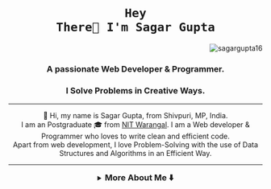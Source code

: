 # <h1 align="center"><code>Hey There👋 I'm Sagar Gupta</code></h1>
<p align="right"> <img src="https://komarev.com/ghpvc/?username=sagargupta16&label=Profile%20views&color=0e75b6&style=flat" alt="sagargupta16" /> </p>
<h3 align="center">A passionate Web Developer & Programmer.</h3>
<h3 align="center">I Solve Problems in Creative Ways.</h3>

<hr/>
<p align="center">
    👋 Hi, my name is Sagar Gupta, from Shivpuri, MP, India. <br />
    I am an Postgraduate 🎓 from <a href="https://www.nitw.ac.in/">NIT Warangal</a>. 
    I am a Web developer & Programmer who loves to write clean and efficient code. <br/>
    Apart from web development, I love Problem-Solving with the use of Data Structures and Algorithms in an Efficient Way.
</p>
<hr/>
<details>
<summary align="center"><h3 style="display: inline;">More About Me ⬇️ </h3></summary>
<hr/>

<!-- ABOUT ME -->
<h2 id="about-me"> :pencil: About Me</h2>

- 🎓 I'm pursuing Master's in Computer Applications(MCA) From **National Institute of Technology , Warangal**.
- 🌱 I’m Currently Exploring MERN Stack, FARM Stack, DevOps, Cloud Computing .....
- 👨‍💻 To know more about me visit my [Portfolio](https://sagargupta16.github.io/portfolio-react/)
- 📫 Wanna mail me **sg85207@gmail.com**
- 📄 Know about my experiences [My Resume](https://github.com/Sagargupta16/Sagargupta16/blob/main/sagar_resume.pdf)

<hr/>

<h2>:sparkles: Projects </h2>

- LeetCode-Rating-Predictor - Nov-Dec 2023 -- [React, FastAPI, Numpy, Pandas, Tensorflow, GraphQL] -- [Deployed Here!](https://leetcode-rating-predictor.onrender.com/) -- [Repo Link Here!](https://github.com/Sagargupta16/LeetCode_Rating_Predictor)
- Portfolio-react - Jul-Aug 2023 -- [React, React Router, HTML, CSS, JS, EmailJS] -- [Deployed Here!](https://sagargupta16.github.io/portfolio-react/) -- [Repo Link Here!](https://github.com/Sagargupta16/portfolio-react)
- Contact Manager Mern - July 2022 -- [CSS, React, Redux, Router, MongoDB, Nodejs, ExpressJS] -- [Deployed Here!](https://contact-manager-mern-cg19.onrender.com/) -- [Repo Link Here!](https://github.com/Sagargupta16/Contact-Manager-Mern)
- Contact Manager React - July 2022 -- [HTML, CSS, React, Redux, Router] -- [Deployed Here!](https://sagargupta.me/Contact-Manager-React/) -- [Repo Link Here!](https://github.com/Sagargupta16/Contact-Manager-React)
- Portfolio - May-Jun 2022 -- [HTML, CSS, JS] -- [Deployed Here!](https://sagargupta16.github.io/PortFolio/) -- [Repo Link Here!](https://github.com/Sagargupta16/PortFolio)
- Music Player Web App - May 2022 -- [HTML, CSS, JS] -- [Deployed Here!](https://sagargupta16.github.io/Music-Web-App/) -- [Repo Link Here!](https://github.com/Sagargupta16/Music-Web-App)
- Guess the number Game - May 2022 -- [HTML, CSS, JS] -- [Deployed Here!](https://sagargupta16.github.io/Guess-The-Number-Game/) -- [Repo Link Here!](https://github.com/Sagargupta16/Guess-The-Number-Game)
- Study HUB (1-day Team Hackathon) - Apr 2022 -- [HTML, CSS] -- [Deployed Here!](https://sayani13-glitch.github.io/noobathon_ON-11_1/) -- [Repo Link Here!](https://github.com/sayani13-glitch/noobathon_ON-11_1)
- Minesweeper Game - Nov-Dec 2021 -- [C#, Unity Engine] -- [Repo Link Here!](https://github.com/Sagargupta16/Minesweeper-Game__UnityEngine)
- Snake Game - Nov 2022 -- [C#, Unity Engine] -- [Repo Link Here!](https://github.com/Sagargupta16/Snake-Game__UnityEngine)
- Flappy Bird Game - Nov 2022 -- [C#, Unity Engine] -- [Repo Link Here!](https://github.com/Sagargupta16/FlappyBird-Game__UnityEngine)
- Pac Man Game - Nov 2022 -- [C#, Unity Engine] -- [Repo Link Here!](https://github.com/Sagargupta16/PacMan-Game__UnityEngine)

<hr/>

<!-- Connect -->
<h2 id="about-me"> 📧 Connect With me</h2>
<h3 align="left">Social Links:</h3>
<p align="left">
<a href="https://linkedin.com/in/sagar-gupta-16-10/" target="_blank" rel="noreferrer"><img align="center"
src="https://img.shields.io/badge/LinkedIn-0077b5?style=for-the-badge&logo=linkedin&logoColor=white"
alt="sagar-gupta-16-10/" height="30" width="140" /></a>
<a href="https://instagram.com/s_a_g_a_r__s_e_t_h" target="_blank" rel="noreferrer"><img align="center"
src="https://img.shields.io/badge/Instagram-bc2a8d?style=for-the-badge&logo=instagram&logoColor=white"
alt="s_a_g_a_r__s_e_t_h" height="30" width="140" /></a>
<a href="https://fb.com/sagargupta16102k" target="_blank" rel="noreferrer"><img align="center"
src="https://img.shields.io/badge/Facebook-4267B2?style=for-the-badge&logo=facebook&logoColor=white"
alt="sagargupta16102k" height="30" width="140" /></a>
<a href="https://twitter.com/sagargupta1610" target="_blank" rel="noreferrer"><img align="center"
src="https://img.shields.io/badge/twitter-1DA1F2?style=for-the-badge&logo=twitter&logoColor=white"
alt="sagargupta1610" height="30" width="140" /></a>
<a href="https://discord.gg/Joks#5382" target="_blank" rel="noreferrer"><img align="center"
src="https://img.shields.io/badge/Discord-7289DA?style=for-the-badge&logo=Discord&logoColor=white"
alt="Joks#5382" height="30" width="130" />

</p>
<h3 align="left">Coding Platform Links:</h3>
<p align="left">
    <a href="https://www.leetcode.com/sagargupta1610/" target="_blank" rel="noreferrer"><img align="center"
            src="https://img.shields.io/badge/LeetCode-222222?style=for-the-badge&logo=Leetcode&logoColor=white"
            alt="sagargupta1610/" height="30" width="140" /></a>
    <a href="https://www.codechef.com/users/sagargupta_16" target="_blank" rel="noreferrer"><img align="center"
            src="https://img.shields.io/badge/Codechef-964b00?style=for-the-badge&logo=codechef&logoColor=white" 
            alt="sagargupta_16" height="30"width="140" /></a>
    <a href="https://www.hackerrank.com/sagargupta1610" target="_blank" rel="noreferrer"><img align="center"
            src="https://img.shields.io/badge/HackerRank-6fb107?style=for-the-badge&logo=hackerRank&logoColor=white"
            alt="sagargupta1610" height="30" width="150" /></a>
    <a href="https://www.hackerearth.com/@sg85207" target="_blank" rel="noreferrer"><img align="center"
            src="https://img.shields.io/badge/HackerEarth-000080?style=for-the-badge&logo=hackerearth&logoColor=white"
            alt="@sg85207" height="30" width="160" /></a>
    <a href="https://auth.geeksforgeeks.org/user/sagargupta10/profile" target="_blank" rel="noreferrer"><img align="center"
            src="https://img.shields.io/badge/GFG-green?style=for-the-badge&logo=geeksforgeeks&logoColor=white"
            alt="sagargupta10/profile" height="30" width="100" /></a>
</p>

<hr/>

<!-- PROJECT FILES DESCRIPTION -->
<h2 id="language-and-tools"> 💻 Language and Tools</h2>
<h3 align="left">Languages :</h3>
<p align="left"> 
<a href="https://www.cprogramming.com/" target="_blank" rel="noreferrer"> 
<img src="https://img.shields.io/badge/-1598B6?style=for-the-badge&logo=c&logoColor=white" alt="c" width="50" height="40"/></a> 
<a href="https://www.w3schools.com/cpp/" target="_blank" rel="noreferrer"> 
<img src="https://img.shields.io/badge/C++-1598B6?style=for-the-badge&logo=c%2B%2B&logoColor=white" alt="cplusplus" width="90" height="40"/></a> 
<a href="https://www.java.com" target="_blank" rel="noreferrer"> 
<img src="https://img.shields.io/badge/java-%23ED8B00.svg?style=for-the-badge&logo=java&logoColor=white" alt="java" width="90" height="40"/></a> 
<a href="https://www.w3schools.com/cs/" target="_blank" rel="noreferrer"> 
<img src="https://img.shields.io/badge/CSharp-682876?style=for-the-badge&logo=csharp&logoColor=white" alt="csharp" width="120" height="40"/></a>
</p>
<h3 align="left">Web Development :</h3>
<p align="left"> 
<a href="https://www.w3.org/html/" target="_blank" rel="noreferrer"> 
<img src="https://img.shields.io/badge/HTML5-E34F26?style=for-the-badge&logo=html5&logoColor=white" alt="html5" width="90" height="40"/></a> 
<a href="https://www.w3schools.com/css/" target="_blank" rel="noreferrer"> 
<img src="https://img.shields.io/badge/CSS3-1572B6?style=for-the-badge&logo=css3&logoColor=white" alt="css3" width="80" height="40"/></a> 
<a href="https://developer.mozilla.org/en-US/docs/Web/JavaScript" target="_blank" rel="noreferrer"> 
<img src="https://img.shields.io/badge/JavaScript-323330?style=for-the-badge&logo=javascript&logoColor=F7DF1E" alt="javascript" width="140" height="40"/></a> 
<a href="https://git-scm.com/" target="_blank" rel="noreferrer"> 
<img src="https://img.shields.io/badge/Git-171515?style=for-the-badge&logo=git&logoColor=F7DF1E" alt="git" width="80" height="40"/></a> 
<a href="https://www.php.net" target="_blank" rel="noreferrer"> 
<img src="https://img.shields.io/badge/PHP-171515?style=for-the-badge&logo=php&logoColor=white" alt="php" width="80" height="40"/></a> 
<a href="https://www.React.net" target="_blank" rel="noreferrer"> 
<img src="https://img.shields.io/badge/react-%2320232a.svg?style=for-the-badge&logo=react&logoColor=%2361DAFB" alt="React" width="100" height="40"/></a> 
</p>
<h3 align="left">IDEs/Editors:</h3>
<p align="left"> 
<a href="https://www.mysql.com/" target="_blank" rel="noreferrer"> 
<img src="https://img.shields.io/badge/Oracle DB-171515?style=for-the-badge&logo=oracle&logoColor=red" alt="oracle" width="120" height="40"/></a> 
<a href="https://unity.com/" target="_blank" rel="noreferrer"> 
<img src="https://img.shields.io/badge/unity%20engine-171515?style=for-the-badge&logo=unity&logoColor=white" alt="unity" width="160" height="40"/></a> 
<a href="" target="_blank" rel="noreferrer"> 
<img src="https://img.shields.io/badge/Visual%20Studio%20Code-0078d7.svg?style=for-the-badge&logo=visual-studio-code&logoColor=white" alt="VsCode" width="200" height="40"/></a>
<a href="https://www.rstudio.com/" target="_blank" rel="noreferrer"> 
<img src="https://img.shields.io/badge/RStudio-75AADB?style=for-the-badge&logo=RStudio&logoColor=white" alt="VS-Code" width="120" height="40"/></a>
<a href="" target="_blank" rel="noreferrer"> 
<img src="https://img.shields.io/badge/IntelliJIDEA-000000.svg?style=for-the-badge&logo=intellij-idea&logoColor=white" alt="IntelliJ" width="180" height="40"/></a>

<hr/>
 <div align="center">
 <h2 id="stats"> 📊 Stats</h2>

![](http://github-profile-summary-cards.vercel.app/api/cards/profile-details?username=sagargupta16&theme=2077)

![](http://github-profile-summary-cards.vercel.app/api/cards/repos-per-language?username=sagargupta16&theme=2077)![](http://github-profile-summary-cards.vercel.app/api/cards/most-commit-language?username=sagargupta16&theme=2077)

![](http://github-profile-summary-cards.vercel.app/api/cards/stats?username=sagargupta16&theme=2077)![](http://github-profile-summary-cards.vercel.app/api/cards/productive-time?username=sagargupta16&theme=2077&utcOffset=8)

![LeetCode Stats](https://leetcode.card.workers.dev/sagargupta1610?theme=dark&font=patrick_hand&extension=null)

<!--  <img align="center" width="450" src="https://github-readme-stats.vercel.app/api/top-langs?username=sagargupta16&show_icons=true&theme=dark&locale=en&layout=compact" alt="sagargupta16"/>
<br/>
<img align="center" width="450" src="https://github-readme-streak-stats.herokuapp.com/?user=sagargupta16&theme=dark" alt="sagargupta16" />
<br/>
<img align="center" width="450" src="https://github-readme-stats.vercel.app/api?username=sagargupta16&show_icons=true&theme=dark&locale=en" alt="sagargupta16" /> -->
[![An image of @sagargupta's Holopin badges, which is a link to view their full Holopin profile](https://holopin.me/sagargupta)](https://holopin.io/@sagargupta)
</div>
 </details>
